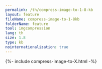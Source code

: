 ```yaml
---
permalink: /th/compress-image-to-1-8-kb
layout: feature
fileName: compress-image-to-1-8kb
folderName: feature
tool: imgcompression
lang: th
size: 1.8
type: kb
nointernationalization: true
---
```

{%- include compress-image-to-X.html -%}
      